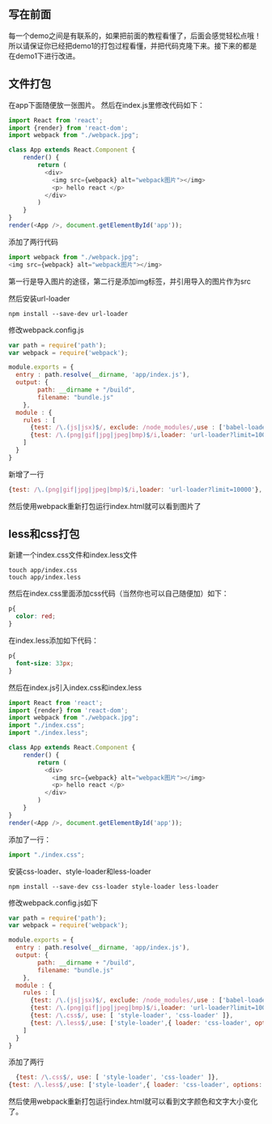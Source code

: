 ## 写在前面
每一个demo之间是有联系的，如果把前面的教程看懂了，后面会感觉轻松点哦！所以请保证你已经把demo1的打包过程看懂，并把代码克隆下来。接下来的都是在demo1下进行改进。
## 文件打包
在app下面随便放一张图片。
然后在index.js里修改代码如下：

```JavaScript
import React from 'react';
import {render} from 'react-dom';
import webpack from "./webpack.jpg";

class App extends React.Component {
    render() {
        return (
          <div>
            <img src={webpack} alt="webpack图片"></img>
            <p> hello react </p>
          </div>
        )
    }
}
render(<App />, document.getElementById('app'));

```
添加了两行代码

```JavaScript
import webpack from "./webpack.jpg";
<img src={webpack} alt="webpack图片"></img>
```
第一行是导入图片的途径，第二行是添加img标签，并引用导入的图片作为src

然后安装url-loader

```#Bash
npm install --save-dev url-loader
```
修改webpack.config.js

```JavaScript
var path = require('path');
var webpack = require('webpack');

module.exports = {
  entry : path.resolve(__dirname, 'app/index.js'),
  output: {
        path: __dirname + "/build",
        filename: "bundle.js"
    },
  module : {
    rules : [
      {test: /\.(js|jsx)$/, exclude: /node_modules/,use : ['babel-loader']},
      {test: /\.(png|gif|jpg|jpeg|bmp)$/i,loader: 'url-loader?limit=10000'}, // 限制大小10kb
    ]
  }
}

```
新增了一行

```JavaScript
{test: /\.(png|gif|jpg|jpeg|bmp)$/i,loader: 'url-loader?limit=10000'}, // 限制大小10kb
```
然后使用webpack重新打包运行index.html就可以看到图片了
## less和css打包
新建一个index.css文件和index.less文件

```#Bash
touch app/index.css
touch app/index.less
```
然后在index.css里面添加css代码（当然你也可以自己随便加）如下：

```css
p{
  color: red;
}

```
在index.less添加如下代码：

```css
p{
  font-size: 33px;
}

```

然后在index.js引入index.css和index.less

```JavaScript
import React from 'react';
import {render} from 'react-dom';
import webpack from "./webpack.jpg";
import "./index.css";
import "./index.less";

class App extends React.Component {
    render() {
        return (
          <div>
            <img src={webpack} alt="webpack图片"></img>
            <p> hello react </p>
          </div>
        )
    }
}
render(<App />, document.getElementById('app'));

```
添加了一行：

```JavaScript
import "./index.css";
```
安装css-loader、style-loader和less-loader

```#Bash
npm install --save-dev css-loader style-loader less-loader
```
修改webpack.config.js如下

```JavaScript
var path = require('path');
var webpack = require('webpack');

module.exports = {
  entry : path.resolve(__dirname, 'app/index.js'),
  output: {
        path: __dirname + "/build",
        filename: "bundle.js"
    },
  module : {
    rules : [
      {test: /\.(js|jsx)$/, exclude: /node_modules/,use : ['babel-loader']},
      {test: /\.(png|gif|jpg|jpeg|bmp)$/i,loader: 'url-loader?limit=10000'}, // 限制大小10kb
      {test: /\.css$/, use: [ 'style-loader', 'css-loader' ]},
      {test: /\.less$/,use: ['style-loader',{ loader: 'css-loader', options: { importLoaders: 1 } },'less-loader']}
    ]
  }
}


```
添加了两行

```JavaScript
  {test: /\.css$/, use: [ 'style-loader', 'css-loader' ]},
{test: /\.less$/,use: ['style-loader',{ loader: 'css-loader', options: { importLoaders: 1 } },'less-loader']}
```
然后使用webpack重新打包运行index.html就可以看到文字颜色和文字大小变化了。
